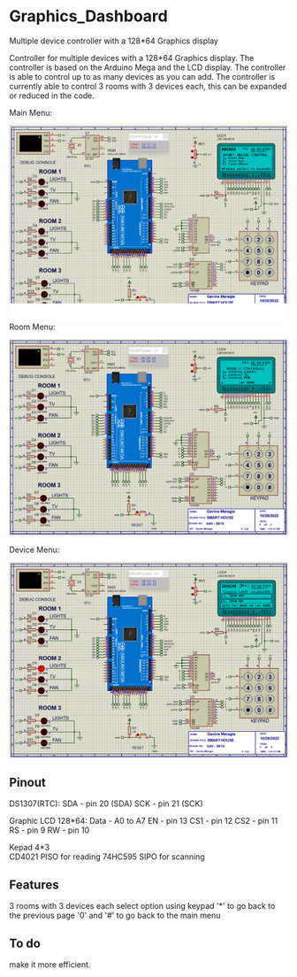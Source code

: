 # Graphics_Dashboard
Multiple device controller with a 128*64 Graphics display

Controller for multiple devices with a 128*64 Graphics display. The controller is based on the Arduino Mega and the LCD display. The controller is able to control up to as many devices as you can add. The controller is currently able to control 3 rooms with 3 devices each, this can be expanded or reduced in the code.

Main Menu:

![Main Menu](/Assets/menu.png)
Room Menu:

![Room Menu](/Assets/room.png)

Device Menu:

![Device Menu](/Assets/lampTwo.png)
 

## Pinout
 
 DS1307(RTC):
   SDA - pin 20  (SDA)
   SCK - pin 21  (SCK)
  
 Graphic LCD 128*64:
   Data - A0 to A7
   EN   - pin 13
   CS1  - pin 12
   CS2  - pin 11
   RS   - pin 9
   RW   - pin 10
 
 Kepad 4*3  
   CD4021   PISO for reading 
   74HC595  SIPO for scanning
 

## Features

3 rooms with 3 devices each
select option using keypad
'*' to go back to the previous page
'0' and '#' to go back to the main menu

## To do
make it more efficient. 